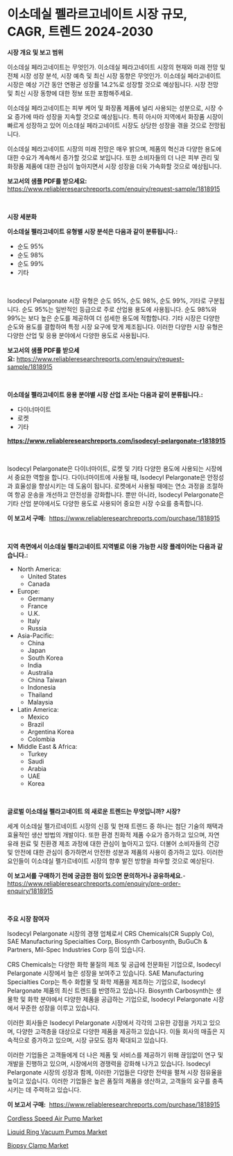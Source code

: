 <p><h1>이소데실 펠라르고네이트 시장 규모, CAGR, 트렌드 2024-2030</h1></p><p><strong>시장 개요 및 보고 범위</strong></p>
<p><p>이소데실 페라고네이트는 무엇인가. 이소데실 페라고네이트 시장의 현재와 미래 전망 및 전체 시장 성장 분석, 시장 예측 및 최신 시장 동향은 무엇인가. 이소데실 페라고네이트 시장은 예상 기간 동안 연평균 성장률 14.2%로 성장할 것으로 예상됩니다. 시장 전망 및 최신 시장 동향에 대한 정보 또한 포함해주세요.</p><p>이소데실 페라고네이트는 피부 케어 및 화장품 제품에 널리 사용되는 성분으로, 시장 수요 증가에 따라 성장을 지속할 것으로 예상됩니다. 특히 아시아 지역에서 화장품 시장이 빠르게 성장하고 있어 이소데실 페라고네이트 시장도 상당한 성장을 겪을 것으로 전망됩니다.</p><p>이소데실 페라고네이트 시장의 미래 전망은 매우 밝으며, 제품의 혁신과 다양한 용도에 대한 수요가 계속해서 증가할 것으로 보입니다. 또한 소비자들의 더 나은 피부 관리 및 화장품 제품에 대한 관심이 높아지면서 시장 성장을 더욱 가속화할 것으로 예상됩니다.</p></p>
<p><strong>보고서의 샘플 PDF를 받으세요:</strong> <a href="https://www.reliableresearchreports.com/enquiry/request-sample/1818915">https://www.reliableresearchreports.com/enquiry/request-sample/1818915</a></p>
<p>&nbsp;</p>
<p><strong>시장 세분화</strong></p>
<p><strong>이소데실 펠라고네이트 유형별 시장 분석은 다음과 같이 분류됩니다.:</strong></p>
<p><ul><li>순도 95%</li><li>순도 98%</li><li>순도 99%</li><li>기타</li></ul></p>
<p>&nbsp;</p>
<p><p>Isodecyl Pelargonate 시장 유형은 순도 95%, 순도 98%, 순도 99%, 기타로 구분됩니다. 순도 95%는 일반적인 등급으로 주로 산업용 용도에 사용됩니다. 순도 98%와 99%는 보다 높은 순도를 제공하여 더 섬세한 용도에 적합합니다. 기타 시장은 다양한 순도와 용도를 결합하여 특정 시장 요구에 맞게 제조됩니다. 이러한 다양한 시장 유형은 다양한 산업 및 응용 분야에서 다양한 용도로 사용됩니다.</p></p>
<p><strong>보고서의 샘플 PDF를 받으세요:</strong>&nbsp;<a href="https://www.reliableresearchreports.com/enquiry/request-sample/1818915">https://www.reliableresearchreports.com/enquiry/request-sample/1818915</a></p>
<p>&nbsp;</p>
<p><strong> 이소데실 펠라고네이트 응용 분야별 시장 산업 조사는 다음과 같이 분류됩니다.:</strong></p>
<p><ul><li>다이너마이트</li><li>로켓</li><li>기타</li></ul></p>
<p><strong><a href="https://www.reliableresearchreports.com/isodecyl-pelargonate-r1818915">https://www.reliableresearchreports.com/isodecyl-pelargonate-r1818915</a></strong></p>
<p>&nbsp;</p>
<p><p>Isodecyl Pelargonate은 다이너마이트, 로켓 및 기타 다양한 용도에 사용되는 시장에서 중요한 역할을 합니다. 다이너마이트에 사용될 때, Isodecyl Pelargonate은 안정성과 효율성을 향상시키는 데 도움이 됩니다. 로켓에서 사용될 때에는 연소 과정을 조절하여 항공 운송을 개선하고 안전성을 강화합니다. 뿐만 아니라, Isodecyl Pelargonate은 기타 산업 분야에서도 다양한 용도로 사용되어 중요한 시장 수요를 충족합니다.</p></p>
<p><strong>이 보고서 구매:</strong>&nbsp; <a href="https://www.reliableresearchreports.com/purchase/1818915">https://www.reliableresearchreports.com/purchase/1818915</a></p>
<p>&nbsp;</p>
<p><strong>지역 측면에서 이소데실 펠라고네이트 지역별로 이용 가능한 시장 플레이어는 다음과 같습니다.:</strong></p>
<p><ul>
    <li>
        North America:
        <ul>
            <li>United States</li>
            <li>Canada</li>
        </ul>
    </li>
    <li>
        Europe:
        <ul>
            <li>Germany</li>
            <li>France</li>
            <li>U.K.</li>
            <li>Italy</li>
            <li>Russia</li>
        </ul>
    </li>
    <li>
        Asia-Pacific:
        <ul>
            <li>China</li>
            <li>Japan</li>
            <li>South Korea</li>
            <li>India</li>
            <li>Australia</li>
            <li>China Taiwan</li>
            <li>Indonesia</li>
            <li>Thailand</li>
            <li>Malaysia</li>
        </ul>
    </li>
    <li>
        Latin America:
        <ul>
            <li>Mexico</li>
            <li>Brazil</li>
            <li>Argentina Korea</li>
            <li>Colombia</li>
        </ul>
    </li>
    <li>
        Middle East & Africa:
        <ul>
            <li>Turkey</li>
            <li>Saudi</li>
            <li>Arabia</li>
            <li>UAE</li>
            <li>Korea</li>
        </ul>
    </li>
    </ul></p>
<p>&nbsp;</p>
<p><strong>글로벌 이소데실 펠라고네이트 의 새로운 트렌드는 무엇입니까? 시장?</strong></p>
<p><p>세계 이소데실 펠가르네이트 시장의 신흥 및 현재 트렌드 중 하나는 첨단 기술의 채택과 효율적인 생산 방법의 개발이다. 또한 환경 친화적 제품 수요가 증가하고 있으며, 자연 유래 원료 및 친환경 제조 과정에 대한 관심이 높아지고 있다. 더불어 소비자들의 건강 및 안전에 대한 관심이 증가하면서 안전한 성분과 제품의 사용이 증가하고 있다. 이러한 요인들이 이소데실 펠가르네이트 시장의 향후 발전 방향을 좌우할 것으로 예상된다.</p></p>
<p><strong>이 보고서를 구매하기 전에 궁금한 점이 있으면 문의하거나 공유하세요.</strong>- <a href="https://www.reliableresearchreports.com/enquiry/pre-order-enquiry/1818915">https://www.reliableresearchreports.com/enquiry/pre-order-enquiry/1818915</a></p>
<p>&nbsp;</p>
<p><strong>주요 시장 참여자</strong></p>
<p><p>Isodecyl Pelargonate 시장의 경쟁 업체로서 CRS Chemicals(CR Supply Co), SAE Manufacturing Specialties Corp, Biosynth Carbosynth, BuGuCh & Partners, Mil-Spec Industries Corp 등이 있습니다. </p><p>CRS Chemicals는 다양한 화학 물질의 제조 및 공급에 전문화된 기업으로, Isodecyl Pelargonate 시장에서 높은 성장을 보여주고 있습니다. SAE Manufacturing Specialties Corp는 특수 화합물 및 화학 제품을 제조하는 기업으로, Isodecyl Pelargonate 제품의 최신 트렌드를 반영하고 있습니다. Biosynth Carbosynth는 생물학 및 화학 분야에서 다양한 제품을 공급하는 기업으로, Isodecyl Pelargonate 시장에서 꾸준한 성장을 이루고 있습니다.</p><p>이러한 회사들은 Isodecyl Pelargonate 시장에서 각각의 고유한 강점을 가지고 있으며, 다양한 고객층을 대상으로 다양한 제품을 제공하고 있습니다. 이들 회사의 매출은 지속적으로 증가하고 있으며, 시장 규모도 점차 확대되고 있습니다.</p><p>이러한 기업들은 고객들에게 더 나은 제품 및 서비스를 제공하기 위해 끊임없이 연구 및 개발을 진행하고 있으며, 시장에서의 경쟁력을 강화해 나가고 있습니다. Isodecyl Pelargonate 시장의 성장과 함께, 이러한 기업들은 다양한 전략을 펼쳐 시장 점유율을 높이고 있습니다. 이러한 기업들은 높은 품질의 제품을 생산하고, 고객들의 요구를 충족시키는 데 주력하고 있습니다.</p></p>
<p><strong>이 보고서 구매:</strong>&nbsp;&nbsp;<a href="https://www.reliableresearchreports.com/purchase/1818915">https://www.reliableresearchreports.com/purchase/1818915</a></p>
<p><p><a href="https://github.com/brenzgnarento/Market-Research-Report-List-2/blob/main/cordless-speed-air-pump-market.md">Cordless Speed Air Pump Market</a></p><p><a href="https://view.publitas.com/reportprime-1/liquid-ring-vacuum-pumps-market-research-report-its-history-and-forecast-2024-to-2031/">Liquid Ring Vacuum Pumps Market</a></p><p><a href="https://sulfuric-clavicle-d39.notion.site/Biopsy-Clamp-Market-Outlook-Industry-Overview-and-Forecast-2024-to-2031-caa375764bde4bbd8ff01d4a61506d09">Biopsy Clamp Market</a></p></p>